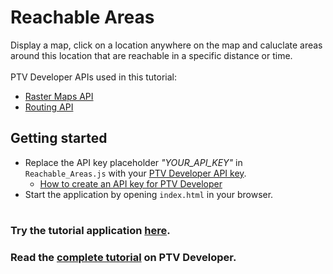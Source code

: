 # Reachable Areas
Display a map, click on a location anywhere on the map and caluclate areas around this location that are reachable in a specific distance or time.</br>
</br>
PTV Developer APIs used in this tutorial:
- <a href="https://developer.myptv.com/en/documentation/raster-maps-api/quick-start-raster-maps-api" target="_blank">Raster Maps API</a>
- <a href="https://developer.myptv.com/en/documentation/routing-api/quick-start-routing-api" target="_blank">Routing API</a>

## Getting started
- Replace the API key placeholder *"YOUR_API_KEY"* in `Reachable_Areas.js` with your <a href="https://myptv.com/developer" target="_blank">PTV Developer API key</a>.
  - <a href="https://developer.myptv.com/en/resources/tutorials" target="_blank">How to create an API key for PTV Developer</a>
- Start the application by opening `index.html` in your browser.
#
### Try the tutorial application <a href="https://developer-applications.myptv.com/Tutorials/Routing/Reachable_Areas/index.html" target="_blank">here</a>.
### Read the <a href="https://developer.myptv.com/en/resources/tutorials/routing/reachable-areas" target="_blank">complete tutorial</a> on PTV Developer.
